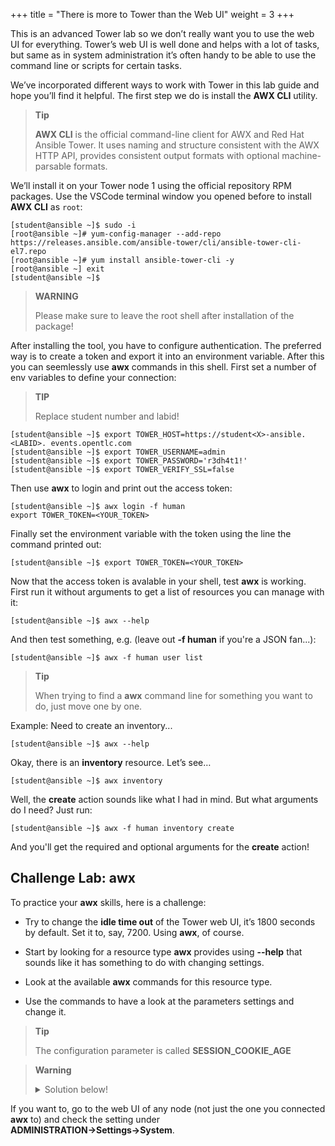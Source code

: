+++
title = "There is more to Tower than the Web UI"
weight = 3
+++

This is an advanced Tower lab so we don’t really want you to use the web UI for everything. Tower’s web UI is well done and helps with a lot of tasks, but same as in system administration it’s often handy to be able to use the command line or scripts for certain tasks.

We’ve incorporated different ways to work with Tower in this lab guide and hope you’ll find it helpful. The first step we do is install the **AWX CLI** utility.

> **Tip**
>
> **AWX CLI** is the official command-line client for AWX and Red Hat Ansible Tower. It uses naming and structure consistent with the AWX HTTP API, provides consistent output formats with optional machine-parsable formats.

We’ll install it on your Tower node 1 using the official repository RPM packages. Use the VSCode terminal window you opened before to install **AWX CLI** as `root`:

    [student@ansible ~]$ sudo -i
    [root@ansible ~]# yum-config-manager --add-repo https://releases.ansible.com/ansible-tower/cli/ansible-tower-cli-el7.repo
    [root@ansible ~]# yum install ansible-tower-cli -y
    [root@ansible ~] exit
    [student@ansible ~]$

> **WARNING**
>
> Please make sure to leave the root shell after installation of the package!


After installing the tool, you have to configure authentication. The preferred way is to create a token and export it into an environment variable. After this you can seemlessly use **awx** commands in this shell. First set a number of env variables to define your connection:

> **TIP**
>
> Replace student number and labid!

    [student@ansible ~]$ export TOWER_HOST=https://student<X>-ansible.<LABID>. events.opentlc.com
    [student@ansible ~]$ export TOWER_USERNAME=admin
    [student@ansible ~]$ export TOWER_PASSWORD='r3dh4t1!'
    [student@ansible ~]$ export TOWER_VERIFY_SSL=false

Then use **awx** to login and print out the access token:

    [student@ansible ~]$ awx login -f human
    export TOWER_TOKEN=<YOUR_TOKEN>

Finally set the environment variable with the token using the line the command printed out:

    [student@ansible ~]$ export TOWER_TOKEN=<YOUR_TOKEN>

Now that the access token is avalable in your shell, test **awx** is working. First run it without arguments to get a
list of resources you can manage with it:

    [student@ansible ~]$ awx --help

And then test something, e.g. (leave out **-f human** if you're a JSON fan...):

    [student@ansible ~]$ awx -f human user list

> **Tip**
>
> When trying to find a **awx** command line for something you want to do, just move one by one.

Example: Need to create an inventory...

    [student@ansible ~]$ awx --help

Okay, there is an **inventory** resource. Let’s see…

    [student@ansible ~]$ awx inventory

Well, the **create** action sounds like what I had in mind. But what arguments do I
need? Just run:

    [student@ansible ~]$ awx -f human inventory create

And you'll get the required and optional arguments for the **create** action!

## Challenge Lab: awx

To practice your **awx** skills, here is a challenge:

  - Try to change the **idle time out** of the Tower web UI, it’s 1800 seconds by default. Set it to, say, 7200. Using **awx**, of course.

  - Start by looking for a resource type **awx** provides using **--help** that sounds like it has something to do with changing settings.

  - Look at the available **awx** commands for this resource type.

  - Use the commands to have a look at the parameters settings and
    change it.

> **Tip**
>
> The configuration parameter is called **SESSION\_COOKIE\_AGE**

> **Warning**
>
> <details><summary>Solution below!</summary>
> <p>
>
>     [student@ansible ~]$ awx setting list | grep SESSION
>     [student@ansible ~]$ awx setting modify SESSION_COOKIE_AGE 7200
>     [student@ansible ~]$ awx setting list | grep SESSION
>
> </p>
> </details>

If you want to, go to the web UI of any node (not just the one you connected **awx** to) and check the setting under **ADMINISTRATION→Settings→System**.
